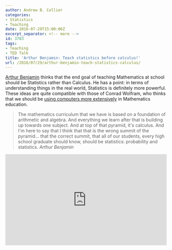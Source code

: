 ```yaml
---
author: Andrew B. Collier
categories:
- Statistics
- Teaching
date: 2016-07-29T15:00:06Z
excerpt_separator: <!-- more -->
id: 3783
tags:
- Teaching
- TED Talk
title: 'Arthur Benjamin: Teach statistics before calculus!'
url: /2016/07/29/arthur-benjamin-teach-statistics-calculus/
---
```


[Arthur Benjamin](https://en.wikipedia.org/wiki/Arthur_T._Benjamin) thinks that the end goal of teaching Mathematics at school should be Statistics rather than Calculus. He has a point: in terms of understanding things in the real world, Statistics is definitely more powerful. These ideas are quite compatible with those of Conrad Wolfram, who thinks that we should be [using computers more extensively](http://www.exegetic.biz/blog/2016/07/teaching-kids-real-math-computers/) in Mathematics education.

<!--more-->

<blockquote>
The mathematics curriculum that we have is based on a foundation of arithmetic and algebra. And everything we learn after that is building up towards one subject. And at top of that pyramid, it's calculus. And I'm here to say that I think that that is the wrong summit of the pyramid... that the correct summit, that all of our students, every high school graduate should know, should be statistics: probability and statistics. <cite>Arthur Benjamin</cite>
</blockquote>

<div style="max-width:640"><div style="position:relative;height:0;padding-bottom:56.25%"><iframe src="https://embed.ted.com/talks/arthur_benjamin_s_formula_for_changing_math_education" width="640" height="360" style="position:absolute;left:0;top:0;width:100%;height:100%" frameborder="0" scrolling="no" allowfullscreen></iframe></div></div>
